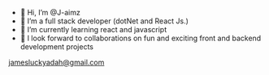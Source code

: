 - 👋 Hi, I’m @J-aimz 
- 👀 I’m a full stack developer (dotNet and React Js.)
- 🌱 I’m currently learning react and javascript
- 💞️ I look forward to collaborations on fun and exciting front and backend development projects
<!-- - 📫 How to reach me  -->
  jamesluckyadah@gmail.com
<!---
J-aimz/J-aimz is a ✨ special ✨ repository because its `README.md` (this file) appears on your GitHub profile.
You can click the Preview link to take a look at your changes.
--->
